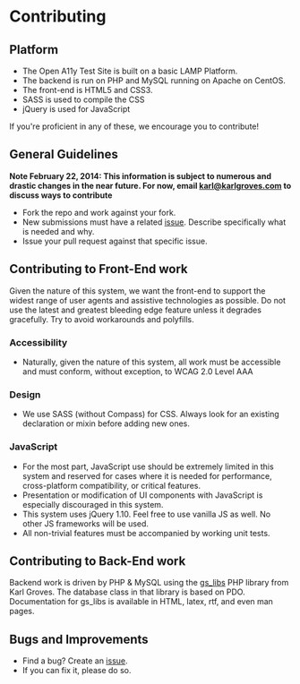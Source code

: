 # Contributing

## Platform
* The Open A11y Test Site is built on a basic LAMP Platform. 
* The backend is run on PHP and MySQL running on Apache on CentOS.  
* The front-end is HTML5 and CSS3.
* SASS is used to compile the CSS
* jQuery is used for JavaScript

If you're proficient in any of these, we encourage you to contribute!


## General Guidelines
**Note February 22, 2014: This information is subject to numerous and drastic changes in the near future. For now, email karl@karlgroves.com to discuss ways to contribute**

* Fork the repo and work against your fork. 
* New submissions must have a related [issue](https://github.com/Open-A11y-Testing/Test-Site/issues). Describe specifically what is needed and why.
* Issue your pull request against that specific issue. 

## Contributing to Front-End work
Given the nature of this system, we want the front-end to support the widest range of user agents and assistive technologies as possible. Do not use the latest and greatest bleeding edge feature unless it degrades gracefully. Try to avoid workarounds and polyfills.

### Accessibility
* Naturally, given the nature of this system, all work must be accessible and must conform, without exception, to WCAG 2.0 Level AAA

### Design
* We use SASS (without Compass) for CSS. Always look for an existing declaration or mixin before adding new ones.

### JavaScript
* For the most part, JavaScript use should be extremely limited in this system and reserved for cases where it is needed for performance, cross-platform compatibility, or critical features.
* Presentation or modification of UI components with JavaScript is especially discouraged in this system.
* This system uses jQuery 1.10. Feel free to use vanilla JS as well. No other JS frameworks will be used.
* All non-trivial features must be accompanied by working unit tests.

## Contributing to Back-End work
Backend work is driven by PHP & MySQL using the [gs_libs](https://bitbucket.org/karlgroves/gs_libs) PHP library from Karl Groves. The database class in that library is based on PDO.  Documentation for gs_libs is available in HTML, latex, rtf, and even man pages.

## Bugs and Improvements
* Find a bug? Create an [issue](https://github.com/Open-A11y-Testing/Test-Site/issues).
* If you can fix it, please do so.